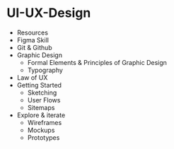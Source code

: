 # UI-UX-Design
- Resources
- Figma Skill
- Git & Github
- Graphic Design
    - Formal Elements & Principles of Graphic Design
    - Typography
- Law of UX
- Getting Started
    - Sketching
    - User Flows
    - Sitemaps
- Explore & iterate
    - Wireframes
    - Mockups
    - Prototypes

